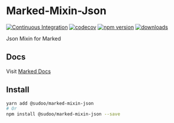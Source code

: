 # Marked-Mixin-Json

[![Continuous Integration](https://github.com/SudoDotDog/Marked-Mixin-Json/actions/workflows/ci.yml/badge.svg)](https://github.com/SudoDotDog/Marked-Mixin-Json/actions/workflows/ci.yml)
[![codecov](https://codecov.io/gh/SudoDotDog/Marked-Mixin-Json/branch/main/graph/badge.svg)](https://codecov.io/gh/SudoDotDog/Marked-Mixin-Json)
[![npm version](https://badge.fury.io/js/%40sudoo%2Fmarked-mixin-json.svg)](https://www.npmjs.com/package/@sudoo/marked-mixin-json)
[![downloads](https://img.shields.io/npm/dm/@sudoo/marked-mixin-json.svg)](https://www.npmjs.com/package/@sudoo/marked-mixin-json)

Json Mixin for Marked 

## Docs

Visit [Marked Docs](https://marked.sudo.dog/)

## Install

```sh
yarn add @sudoo/marked-mixin-json
# Or
npm install @sudoo/marked-mixin-json --save
```
